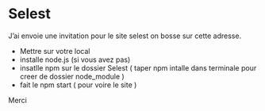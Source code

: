 # Selest

J’ai envoie une invitation pour le site selest
on bosse sur cette adresse.

- Mettre sur votre local
- installe node.js (si vous avez pas)
- insatlle npm sur le dossier Selest ( taper npm intalle dans terminale pour creer de dossier node_module )
- fait le npm start ( pour voire le site )

Merci
